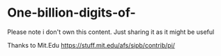 # One-billion-digits-of-
Please note i don't own this content. Just sharing it as it might be useful 

Thanks to Mit.Edu
https://stuff.mit.edu/afs/sipb/contrib/pi/
